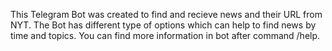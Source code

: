 This Telegram Bot was created to find and recieve news and their URL from NYT.
The Bot has different type of options which can help to find news by time and topics.
You can find more information in bot after command /help.
